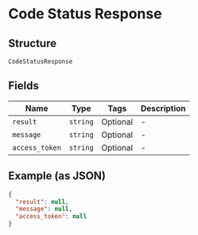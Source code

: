 
# Code Status Response

## Structure

`CodeStatusResponse`

## Fields

| Name | Type | Tags | Description |
|  --- | --- | --- | --- |
| `result` | `string` | Optional | - |
| `message` | `string` | Optional | - |
| `access_token` | `string` | Optional | - |

## Example (as JSON)

```json
{
  "result": null,
  "message": null,
  "access_token": null
}
```

